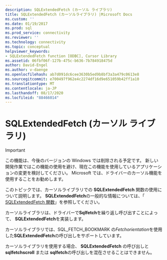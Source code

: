 ```yaml
---
description: SQLExtendedFetch (カーソル ライブラリ)
title: SQLExtendedFetch (カーソルライブラリ) |Microsoft Docs
ms.custom: ''
ms.date: 01/19/2017
ms.prod: sql
ms.prod_service: connectivity
ms.reviewer: ''
ms.technology: connectivity
ms.topic: conceptual
helpviewer_keywords:
- SQLExtendedFetch function [ODBC], Cursor Library
ms.assetid: 06fbf06f-127b-475c-b636-7b784918475d
author: David-Engel
ms.author: v-daenge
ms.openlocfilehash: ab7d091dc6cee3630b5ed9b8bf3a3a479c0613e8
ms.sourcegitcommit: e700497f962e4c2274df16d9e651059b42ff1a10
ms.translationtype: MT
ms.contentlocale: ja-JP
ms.lasthandoff: 08/17/2020
ms.locfileid: "88466014"
---
```

# <a name="sqlextendedfetch-cursor-library"></a>SQLExtendedFetch (カーソル ライブラリ)
> [!IMPORTANT]  
>  この機能は、今後のバージョンの Windows では削除される予定です。 新しい開発作業ではこの機能の使用を避け、現在この機能を使用しているアプリケーションの変更を検討してください。 Microsoft では、ドライバーのカーソル機能を使用することをお勧めします。  
  
 このトピックでは、カーソルライブラリでの **SQLExtendedFetch** 関数の使用について説明します。 **SQLExtendedFetch**の一般的な情報については、「 [SQLExtendedFetch 関数](../../../odbc/reference/syntax/sqlextendedfetch-function.md)」を参照してください。  
  
 カーソルライブラリは、ドライバーで**Sqlfetch**を繰り返し呼び出すことによって、 **SQLExtendedFetch**を実装します。  
  
 カーソルライブラリでは、SQL_FETCH_BOOKMARK の*Fetchorientation*を使用した**SQLExtendedFetch**の呼び出しをサポートしています。  
  
 カーソルライブラリを使用する場合、 **SQLExtendedFetch** の呼び出しと **sqlfetchscroll** または **sqlfetch**の呼び出しを混在させることはできません。
